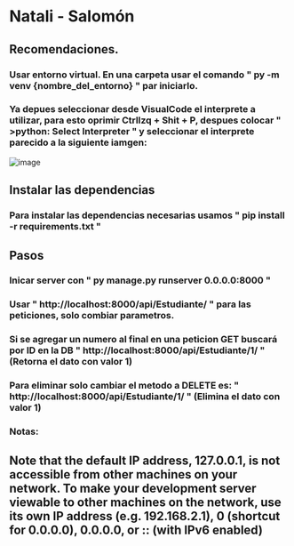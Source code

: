 # Natali - Salomón

## Recomendaciones.
### Usar entorno virtual. En una carpeta usar el comando " py -m venv {nombre_del_entorno} " par iniciarlo. 
### Ya depues seleccionar desde VisualCode el interprete a utilizar, para esto oprimir CtrlIzq + Shit + P, despues colocar " >python: Select Interpreter " y seleccionar el interprete parecido a la siguiente iamgen:

![image](https://github.com/SalomonRN/API-DJANGO/assets/109772788/636144cd-d0e5-421b-bcb7-be6dbef1230a)

## Instalar las dependencias
### Para instalar las dependencias necesarias usamos " pip install -r requirements.txt "

## Pasos
### Inicar server con " py manage.py runserver 0.0.0.0:8000 "


### Usar " http://localhost:8000/api/Estudiante/ " para las peticiones, solo combiar parametros.
### Si se agregar un numero al final en una peticion GET buscará por ID en la DB " http://localhost:8000/api/Estudiante/1/ " (Retorna el dato con valor 1)
### Para eliminar solo cambiar el metodo a DELETE es: " http://localhost:8000/api/Estudiante/1/ " (Elimina el dato con valor 1)



### Notas: 
## Note that the default IP address, 127.0.0.1, is not accessible from other machines on your network. To make your development server viewable to other machines on the network, use its own IP address (e.g. 192.168.2.1), 0 (shortcut for 0.0.0.0), 0.0.0.0, or :: (with IPv6 enabled) 
